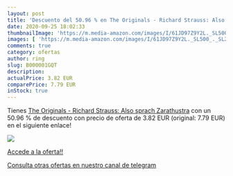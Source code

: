 ```yaml
---
layout: post
title: 'Descuento del 50.96 % en The Originals - Richard Strauss: Also sp'
date: 2020-09-25 18:02:33
thumbnailImage: 'https://m.media-amazon.com/images/I/61JD97Z9Y2L._SL500_._SL200_.gif'
images: [ 'https://m.media-amazon.com/images/I/61JD97Z9Y2L._SL500_._SL200_.gif' ]
comments: true
category: ofertas
author: ring
slug: B000001GQT
description:
actualPrice: 3.82 EUR
comparePrice: 7.79 EUR
inStock: true
---
```


Tienes [The Originals - Richard Strauss: Also sprach Zarathustra](https://www.amazon.com/dp/B000001GQT/?tag=redken08-20) con un 50.96 % de descuento con precio de oferta de 3.82 EUR (original: 7.79 EUR) en el siguiente enlace!

[![](https://m.media-amazon.com/images/I/61JD97Z9Y2L._SL500_._SL200_.gif)](https://www.amazon.com/dp/B000001GQT/?tag=redken08-20)

[Accede a la oferta!!](https://www.amazon.com/dp/B000001GQT/?tag=redken08-20)

[Consulta otras ofertas en nuestro canal de telegram](https://t.me/s/ofertas25)
